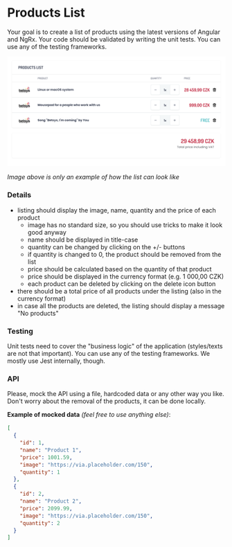 # Products List

Your goal is to create a list of products using the latest versions of Angular and NgRx.
Your code should be validated by writing the unit tests. You can use any of the testing frameworks.

<img src="../assets/angular-task-products-list.png" alt="Angular task - Product list">

*Image above is only an example of how the list can look like* 

### Details

- listing should display the image, name, quantity and the price of each product
  - image has no standard size, so you should use tricks to make it look good anyway
  - name should be displayed in title-case
  - quantity can be changed by clicking on the +/- buttons
  - if quantity is changed to 0, the product should be removed from the list
  - price should be calculated based on the quantity of that product
  - price should be displayed in the currency format (e.g. 1 000,00 CZK)
  - each product can be deleted by clicking on the delete icon button
- there should be a total price of all products under the listing (also in the currency format)
- in case all the products are deleted, the listing should display a message "No products"

### Testing
Unit tests need to cover the "business logic" of the application (styles/texts are not that important).
You can use any of the testing frameworks. We mostly use Jest internally, though.

### API
Please, mock the API using a file, hardcoded data or any other way you like.
Don't worry about the removal of the products, it can be done locally.

**Example of mocked data** *(feel free to use anything else)*:<br>
```json
[
  {
    "id": 1,
    "name": "Product 1",
    "price": 1001.59,
    "image": "https://via.placeholder.com/150",
    "quantity": 1
  },
  {
    "id": 2,
    "name": "Product 2",
    "price": 2099.99,
    "image": "https://via.placeholder.com/150",
    "quantity": 2
  }
]
```

